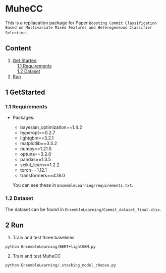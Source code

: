 # MuheCC
This is a repliacation package for Paper `Boosting Commit Classification Based on Multivariate Mixed Features and Heterogeneous Classifier Selection`.<br>

## Content
1. [Get Started](#1-Get-Started)<br>
&ensp;&ensp;[1.1 Requirements](#11-Requirements)<br>
&ensp;&ensp;[1.2 Dataset](#12-Dataset)<br>
2. [Run](#2-Run)<br>


## 1 GetStarted
### 1.1 Requirements
* Packages:
  * bayesian_optimization==1.4.2
  * hyperopt==0.2.7
  * lightgbm==3.2.1
  * matplotlib==3.5.2
  * numpy==1.21.5
  * optuna==3.2.0
  * pandas==1.3.5
  * scikit_learn==1.2.2
  * torch==1.12.1
  * transformers==4.18.0

  You can see these in ```EnsembleLearning/requirements.txt```.
### 1.2 Dataset
The dataset can be found in ```EnsembleLearning/Commit_dataset_final.xlsx```.

## 2 Run
1. Train and test three baselines
```
python EnsembleLearning/BERT+lightGBM.py
```
2. Train and test MuheCC
```
python EnsembleLearning/.stacking_model_choose.py
```
